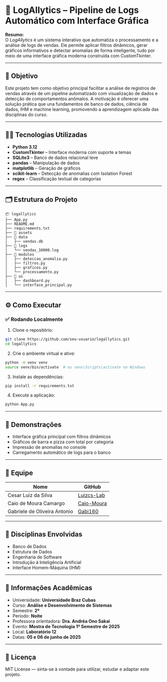 # 🚀 LogAllytics – Pipeline de Logs Automático com Interface Gráfica

**Resumo:**  
O *LogAllytics* é um sistema interativo que automatiza o processamento e a análise de logs de vendas. Ele permite aplicar filtros dinâmicos, gerar gráficos informativos e detectar anomalias de forma inteligente, tudo por meio de uma interface gráfica moderna construída com CustomTkinter.

---

## 🎯 Objetivo

Este projeto tem como objetivo principal facilitar a análise de registros de vendas através de um pipeline automatizado com visualização de dados e detecção de comportamentos anômalos. A motivação é oferecer uma solução prática que una fundamentos de banco de dados, ciência de dados, IHM e machine learning, promovendo a aprendizagem aplicada das disciplinas do curso.

---

## 👨‍💻 Tecnologias Utilizadas

- **Python 3.12**
- **CustomTkinter** – Interface moderna com suporte a temas
- **SQLite3** – Banco de dados relacional leve
- **pandas** – Manipulação de dados
- **matplotlib** – Geração de gráficos
- **scikit-learn** – Detecção de anomalias com Isolation Forest
- **regex** – Classificação textual de categorias

---

## 🗂️ Estrutura do Projeto

```
📦 logallytics
├── App.py
├── README.md
├── requirements.txt
├── 📁 assets
├── 📁 data
│   ├── vendas.db
├── 📁 logs
│   └── vendas_10000.log
├── 📁 modules
│   ├── deteccao_anomalia.py
│   ├── filtros.py
│   ├── graficos.py
│   └── processamento.py
├── 📁 ui
│   ├── dashboard.py
│   └── interface_principal.py
```

---

## ⚙️ Como Executar

### ✅ Rodando Localmente

1. Clone o repositório:

```bash
git clone https://github.com/seu-usuario/logallytics.git
cd logallytics
```

2. Crie o ambiente virtual e ative:

```bash
python -m venv venv
source venv/bin/activate  # ou venv\Scripts\activate no Windows
```

3. Instale as dependências:

```bash
pip install -r requirements.txt
```

4. Execute a aplicação:

```bash
python App.py
```

---

## 📸 Demonstrações

- Interface gráfica principal com filtros dinâmicos
- Gráficos de barra e pizza com total por categoria
- Impressão de anomalias no console
- Carregamento automático de logs para o banco

---

## 👥 Equipe

| Nome              | GitHub                               |
|-------------------|---------------------------------------|
| Cesar Luiz da Silva  | [Luizcs-Lab]([https://github.com/Luizcs-lab/LFA_Estudo_Caso1]) |
| Caio de Moura Camargo  | [Caio-Moura]([https://github.com/Caio-Moura/caso-de-uso]) |
| Gabriele de Oliveira Antonio  | [Gabi160]([(https://github.com/Gabi160/LFA_Estudo_Caso1)]) |


---

## 🧠 Disciplinas Envolvidas

- Banco de Dados
- Estrutura de Dados
- Engenharia de Software
- Introdução à Inteligência Artificial
- Interface Homem-Máquina (IHM)

---

## 🏫 Informações Acadêmicas

- Universidade: **Universidade Braz Cubas**
- Curso: **Análise e Desenvolvimento de Sistemas**
- Semestre: **2º**
- Período: **Noite**
- Professora orientadora: **Dra. Andréa Ono Sakai**
- Evento: **Mostra de Tecnologia 1º Semestre de 2025**
- Local: **Laboratório 12**
- Datas: **05 e 06 de junho de 2025**

---

## 📄 Licença

MIT License — sinta-se à vontade para utilizar, estudar e adaptar este projeto.
